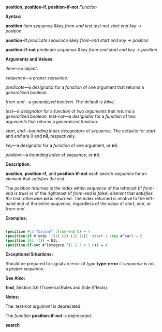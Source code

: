 **position, position-if, position-if-not** *Function* 



**Syntax:** 



**position** *item sequence* &amp;key *from-end test test-not start end key → position* 



**position-if** *predicate sequence* &amp;key *from-end start end key → position* 



**position-if-not** *predicate sequence* &amp;key *from-end start end key → position* 



**Arguments and Values:** 



*item*—an *object*. 



*sequence*—a *proper sequence*. 



*predicate*—a *designator* for a *function* of one argument that returns a *generalized boolean*. 



 



 



*from-end*—a *generalized boolean*. The default is *false*. 



*test*—a *designator* for a *function* of two *arguments* that returns a *generalized boolean*. *test-not*—a *designator* for a *function* of two *arguments* that returns a *generalized boolean*. 



*start*, *end*—*bounding index designators* of *sequence*. The defaults for *start* and *end* are 0 and **nil**, respectively. 



*key*—a *designator* for a *function* of one argument, or **nil**. 



*position*—a *bounding index* of *sequence*, or **nil**. 



**Description:** 



**position**, **position-if**, and **position-if-not** each search *sequence* for an *element* that *satisfies the test*. 



The *position* returned is the index within *sequence* of the leftmost (if *from-end* is *true*) or of the rightmost (if *from-end* is *false*) *element* that *satisfies the test*; otherwise **nil** is returned. The index returned is relative to the left-hand end of the entire *sequence*, regardless of the value of *start*, *end*, or *from-end*. 



**Examples:**
```lisp
 
(position #\a "baobab" :from-end t) → 4 
(position-if #’oddp ’((1) (2) (3) (4)) :start 1 :key #’car) → 2 
(position 595 ’()) → NIL 
(position-if-not #’integerp ’(1 2 3 4 5.0)) → 4 

```
**Exceptional Situations:** 



Should be prepared to signal an error of *type* **type-error** if *sequence* is not a *proper sequence*. 



**See Also:** 



**find**, Section 3.6 (Traversal Rules and Side Effects) 



**Notes:** 



The :test-not *argument* is deprecated. 



The *function* **position-if-not** is deprecated. 







 



 



**search** 



